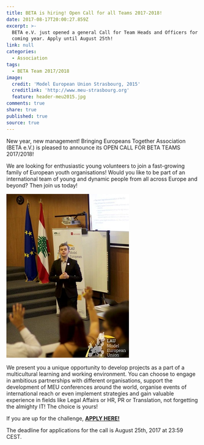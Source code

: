 ```yaml
---
title: BETA is hiring! Open Call for all Teams 2017-2018!
date: 2017-08-17T20:00:27.859Z
excerpt: >-
  BETA e.V. just opened a general Call for Team Heads and Officers for the
  coming year. Apply until August 25th!
link: null
categories:
  - Association
tags:
  - BETA Team 2017/2018
image:
  credit: 'Model European Union Strasbourg, 2015'
  creditlink: 'http://www.meu-strasbourg.org'
  feature: header-meu2015.jpg
comments: true
share: true
published: true
source: true
---
```

New year, new management! Bringing Europeans Together Association (BETA e.V.) is pleased to announce its OPEN CALL FOR BETA TEAMS 2017/2018!

We are looking for enthusiastic young volunteers to join a fast-growing family of European youth organisations! Would you like to be part of an international team of young and dynamic people from all across Europe and beyond? Then join us today! 

 

![null](/assets/images/14479819_763307860475402_7627674594925883006_n.jpg)

We present you a unique opportunity to develop projects as a part of a multicultural learning and working environment. You can choose to engage in ambitious partnerships with different organisations, support the development of MEU conferences around the world, organise events of international reach or even implement strategies and gain valuable experience in fields like Legal Affairs or HR, PR or Translation, not forgetting the almighty IT! The choice is yours!

If you are up for the challenge,  **[APPLY HERE!](https://goo.gl/forms/x7vNvWCSmViCqn0k2)**

The deadline for applications for the call is August 25th, 2017 at 23:59 CEST.
